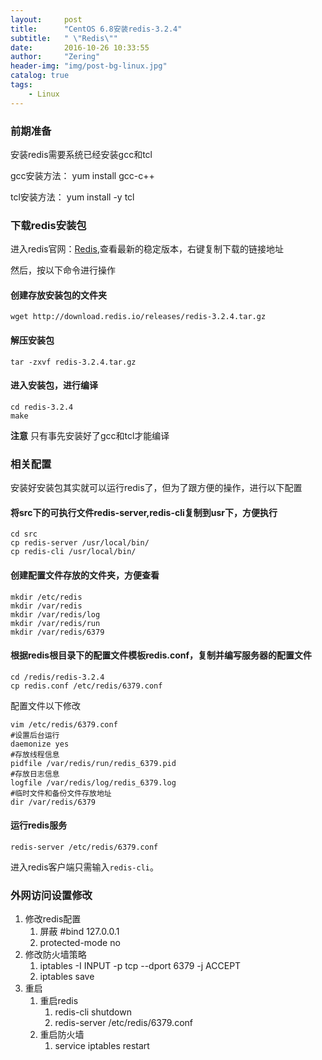 ```yaml
---
layout:     post
title:      "CentOS 6.8安装redis-3.2.4"
subtitle:   " \"Redis\""
date:       2016-10-26 10:33:55 
author:     "Zering"
header-img: "img/post-bg-linux.jpg"
catalog: true
tags:
    - Linux
---
```


### 前期准备

安装redis需要系统已经安装gcc和tcl

gcc安装方法： yum install gcc-c++

tcl安装方法： yum install -y tcl

### 下载redis安装包

进入redis官网：[Redis](http://redis.io/download),查看最新的稳定版本，右键复制下载的链接地址

然后，按以下命令进行操作

#### 创建存放安装包的文件夹

	wget http://download.redis.io/releases/redis-3.2.4.tar.gz

#### 解压安装包

	tar -zxvf redis-3.2.4.tar.gz

#### 进入安装包，进行编译

	cd redis-3.2.4
	make

**注意**
只有事先安装好了gcc和tcl才能编译

### 相关配置

安装好安装包其实就可以运行redis了，但为了跟方便的操作，进行以下配置

#### 将src下的可执行文件redis-server,redis-cli复制到usr下，方便执行
	
	cd src
	cp redis-server /usr/local/bin/
	cp redis-cli /usr/local/bin/

#### 创建配置文件存放的文件夹，方便查看

	mkdir /etc/redis
	mkdir /var/redis
	mkdir /var/redis/log
	mkdir /var/redis/run
	mkdir /var/redis/6379

#### 根据redis根目录下的配置文件模板redis.conf，复制并编写服务器的配置文件

	cd /redis/redis-3.2.4
	cp redis.conf /etc/redis/6379.conf

配置文件以下修改

	vim /etc/redis/6379.conf
	#设置后台运行
	daemonize yes
	#存放线程信息
	pidfile /var/redis/run/redis_6379.pid
	#存放日志信息
	logfile /var/redis/log/redis_6379.log
	#临时文件和备份文件存放地址
	dir /var/redis/6379

#### 运行redis服务

	redis-server /etc/redis/6379.conf

进入redis客户端只需输入`redis-cli`。

### 外网访问设置修改

1. 修改redis配置
	1. 屏蔽 #bind 127.0.0.1
	2. protected-mode no
2. 修改防火墙策略
	1. iptables -I INPUT -p tcp --dport 6379 -j ACCEPT
	2. iptables save
3. 重启
	1. 重启redis
		1. redis-cli shutdown
		2. redis-server /etc/redis/6379.conf
	2. 重启防火墙
		1. service iptables restart





